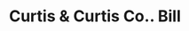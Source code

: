 ---
doi: 10.7916/D8DZ1MBQ
date_other: '1900'
date_other_textual: 1900-1909
form: printed ephemera
genre:
- Invoices
name:
- Curtis & Curtis Co.
object_in_context_url: https://biggert.cul.columbia.edu/items/view/ave_biggert_00055
subject_hierarchical_geographic:
- Bridgeport, Connecticut, United States
subject_name:
- Curtis & Curtis Co.
title: Curtis & Curtis Co.. Bill
sort_title: Curtis & Curtis Co.. Bill
call_number: ave_biggert_00055
coordinates:
- 41.186388888888885,-73.19555555555556
pid: ave_biggert_00055
identifiers: ave_biggert_00055
thumbnail: https://derivativo-3.library.columbia.edu/iiif/2/ldpd:342938/full/!256,256/0/native.jpg
permalink: /biggert/ave_biggert_00055/
layout: iiif-image-page
---